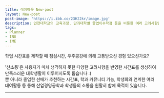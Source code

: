 ```yaml
---
title: 레이아웃 New-post
layout: New-post
post-image: 'https://i.ibb.co/23H22kr/image.jpg'
description: 인천대학교의 교육과정, 단과대학별 졸업이수학점 등을 비롯한 여러 고려사항을 반영한 시간표를 추천해주는 시간표 생성 어플입니다 !
tags:
- Planner
- INU
- IME
---
```


학업 시간표를 제작할 때 점심시간, 우주공강에 의해 고통받으신 경험 있으신가요? 
<br/>
<br/>
'산소통'은 사용자가 미처 생각하지 못한 다양한 고려사항을 반영한 시간표를 생성하여 만족스러운 대학생활이 이루어지도록 돕습니다 :)
<br/>
뿐 아니라 졸업한 선배가 추천하는 시간표, 학과 커뮤니티 기능, 학생회와 연계한 여러 대여활동 등 통해 산업경영공학과 학생들의 소통을 원활히 함에 목적이 있습니다.

---
